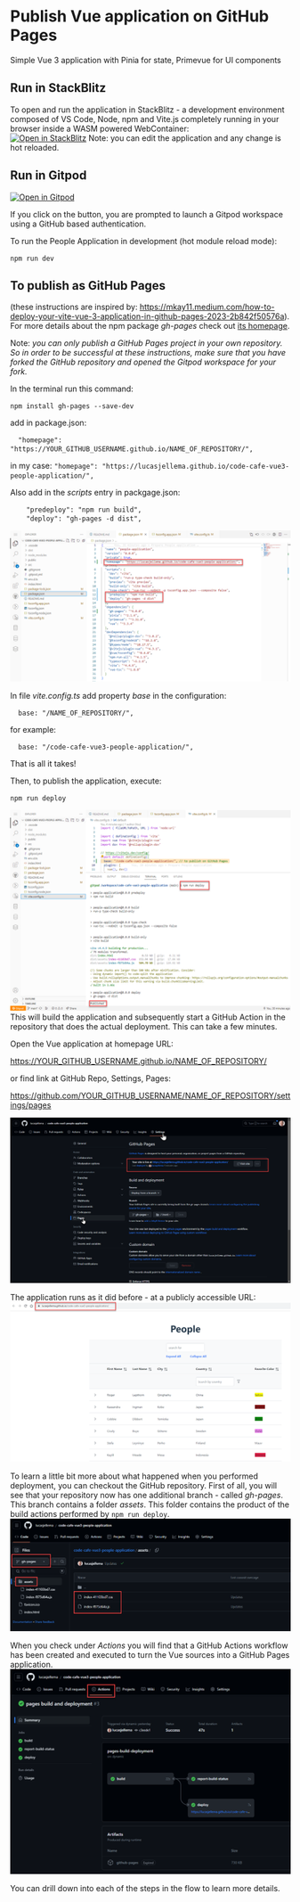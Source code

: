 # Publish Vue application on GitHub Pages 
Simple Vue 3 application with Pinia for state, Primevue for UI components

## Run in StackBlitz
To open and run the application in StackBlitz - a development environment composed of VS Code, Node, npm and Vite.js completely running in your browser inside a WASM powered WebContainer:  
[![Open in StackBlitz](https://developer.stackblitz.com/img/open_in_stackblitz.svg)](https://stackblitz.com/github/lucasjellema/code-cafe-vue3-people-application?file=src%2FApp.vue&terminal=dev)
Note: you can edit the application and any change is hot reloaded. 

## Run in Gitpod

[![Open in Gitpod](https://gitpod.io/button/open-in-gitpod.svg)](https://gitpod.io/#https://github.com/lucasjellema/code-cafe-vue3-people-application)

If you click on the button, you are prompted to launch a Gitpod workspace using a GitHub based authentication.

To run the People Application in development (hot module reload mode):

```
npm run dev
```

## To publish as GitHub Pages
(these instructions are inspired by: https://mkay11.medium.com/how-to-deploy-your-vite-vue-3-application-in-github-pages-2023-2b842f50576a). For more details about the npm package *gh-pages* check out [its homepage](https://github.com/tschaub/gh-pages).

Note: *you can only publish a GitHub Pages project in your own repository. So in order to be successful at these instructions, make sure that you have forked the GitHub repository and opened the Gitpod workspace for your fork.*

In the terminal run this command:
```
npm install gh-pages --save-dev
```

add in package.json:

```
  "homepage": "https://YOUR_GITHUB_USERNAME.github.io/NAME_OF_REPOSITORY/",
```


in my case: `"homepage": "https://lucasjellema.github.io/code-cafe-vue3-people-application/",`

Also add in the *scripts* entry in packgage.json:

```
    "predeploy": "npm run build",
    "deploy": "gh-pages -d dist",
```

![](images/package-json-for-ghpages.png)

In file *vite.config.ts* add property *base* in the configuration:
```
  base: "/NAME_OF_REPOSITORY/",

```
for example:
```
  base: "/code-cafe-vue3-people-application/", 
```

That is all it takes!

Then, to publish the application, execute:
```
npm run deploy
```

![](images/run-deploy-gh-pages.png)
This will build the application and subsequently start a GitHub Action in the repository that does the actual deployment. This can take a few minutes.  

Open the Vue application at homepage URL:

https://YOUR_GITHUB_USERNAME.github.io/NAME_OF_REPOSITORY/

or find link at GitHub Repo, Settings, Pages:

https://github.com/YOUR_GITHUB_USERNAME/NAME_OF_REPOSITORY/settings/pages

![](images/find-pages-link.png)

The application runs as it did before - at a publicly accessible URL:
![](images/vue-app-live-as-gh-pages.png)

To learn a little bit more about what happened when you performed deployment, you can checkout the GitHub repository. First of all, you will see that your repository now has one additional branch - called *gh-pages*. This branch contains a folder *assets*. This folder contains the product of the build actions performed by `npm run deploy`.  
![](images/github-repo-gh-pages.png) 

When you check under *Actions* you will find that a GitHub Actions workflow has been created and executed to turn the Vue sources into a GitHub Pages application.
![](images/github-actions-publish-ghpages.png)

You can drill down into each of the steps in the flow to learn more details. 
